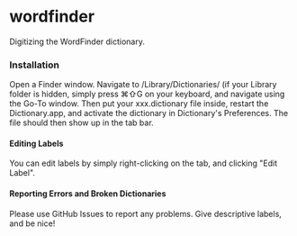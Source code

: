 # wordfinder
Digitizing the WordFinder dictionary.

### Installation
Open a Finder window. Navigate to /Library/Dictionaries/ (if your Library folder is hidden, simply press ⌘⇧G on your keyboard, and navigate using the Go-To window. Then put your xxx.dictionary file inside, restart the Dictionary.app, and activate the dictionary in Dictionary's Preferences. The file should then show up in the tab bar.

#### Editing Labels
You can edit labels by simply right-clicking on the tab, and clicking "Edit Label".

#### Reporting Errors and Broken Dictionaries
Please use GitHub Issues to report any problems. Give descriptive labels, and be nice!



